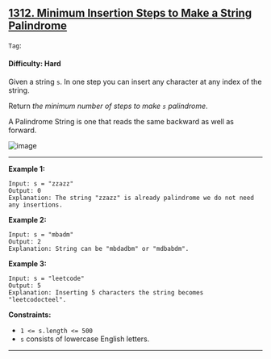 ## [1312. Minimum Insertion Steps to Make a String Palindrome](https://leetcode.com/problems/minimum-insertion-steps-to-make-a-string-palindrome/)

```Tag```:

#### Difficulty: Hard

Given a string ```s```. In one step you can insert any character at any index of the string.

Return _the minimum number of steps to make ```s``` palindrome_.

A Palindrome String is one that reads the same backward as well as forward.

![image](https://user-images.githubusercontent.com/35042430/233757671-46e302d1-0163-483d-85bc-b9999c701adc.png)

---

__Example 1:__
```
Input: s = "zzazz"
Output: 0
Explanation: The string "zzazz" is already palindrome we do not need any insertions.
```

__Example 2:__
```
Input: s = "mbadm"
Output: 2
Explanation: String can be "mbdadbm" or "mdbabdm".
```

__Example 3:__
```
Input: s = "leetcode"
Output: 5
Explanation: Inserting 5 characters the string becomes "leetcodocteel".
```

__Constraints:__

- ```1 <= s.length <= 500```
- ```s``` consists of lowercase English letters.

---
